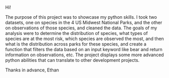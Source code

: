 Hi!

The purpose of this project was to showcase my python skills. I took two datasets, one on species in the 4 US Midwest National Parks, and the other on observations of those species, and cleaned the data. The goals of my analysis were to determine the distribution of species, what types of species are at the most risk, which species are observed the most, and then what is the distribution across parks for these species, and create a function that filters the data based on an input keyword like bear and return information on observations, etc. The project displays some more advanced python abilities that can translate to other development projects.

Thanks in advance, Ethan
